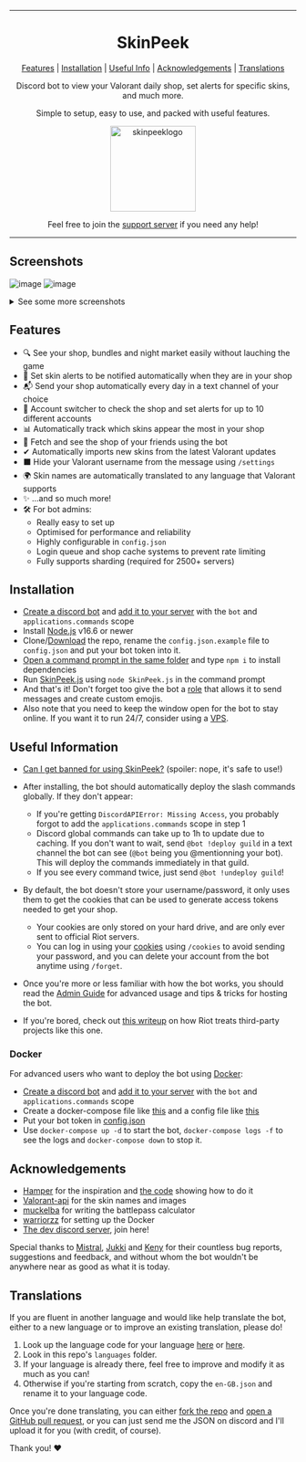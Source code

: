 <hr>

<h1 align="center">SkinPeek</h1>
  
<p align="center">
  <a href="#features">Features</a> |
  <a href="#installation">Installation</a> |
  <a href="#useful-information">Useful Info</a> |
  <a href="#acknowledgements">Acknowledgements</a> |
  <a href="#translations">Translations</a>
</p>

<p align="center">
  Discord bot to view your Valorant daily shop, set alerts for specific skins, and much more. 
</p>
  
<p align="center">
  Simple to setup, easy to use, and packed with useful features.
</p>
  
<p align="center">
  <img src="https://github.com/giorgi-o/SkinPeek/assets/20621396/abfc3615-0baa-403d-a914-472e0311e76b" alt="skinpeeklogo" width="150">
</p>

<p align="center">
  Feel free to join the <a href="https://discord.gg/cutBUa3j4M">support server</a> if you need any help!
</p>
<hr>

## Screenshots

![image](https://github.com/giorgi-o/SkinPeek/assets/20621396/333d872d-43f1-4578-b58b-d797020c0a23)
![image](https://user-images.githubusercontent.com/20621396/229211674-0ab4ae95-0889-4f43-a446-69887ca664e3.png)

<details>
<summary>See some more screenshots</summary>

<img src="https://user-images.githubusercontent.com/20621396/184029778-cc9e0306-8e23-4948-9d1d-5fe0db5d7e76.png" alt="nightmarket" width="501" ><br>
<img src="https://user-images.githubusercontent.com/20621396/184029833-5abc2141-0876-41f5-9f0d-5d137f548472.png" alt="stats" width="556" ><br>
<img src="https://user-images.githubusercontent.com/20621396/184029864-97c8d7c9-ba21-49f6-9777-1054f6dc9bee.png" alt="reaverstats" width="389" ><br>
<img src="https://user-images.githubusercontent.com/20621396/184029894-6222e1ed-1536-42f0-bcf4-156a6ea3db06.png" alt="balance" width="284" ><br>
<img src="https://user-images.githubusercontent.com/20621396/184029907-6df0e9af-a9aa-494c-9577-a4d57cfe5622.png" alt="battlepass" width="504" ><br>
<img src="https://user-images.githubusercontent.com/20621396/186977298-d668c22c-ccfa-441a-82d9-f7430fe14e25.png" alt="collection" width="506" ><br>


</details>

## Features

- 🔍 See your shop, bundles and night market easily without lauching the game
- 🔔 Set skin alerts to be notified automatically when they are in your shop
- 📬 Send your shop automatically every day in a text channel of your choice
- 🔀 Account switcher to check the shop and set alerts for up to 10 different accounts
- 📊 Automatically track which skins appear the most in your shop
- 👀 Fetch and see the shop of your friends using the bot
- ✔ Automatically imports new skins from the latest Valorant updates
- ⬛ Hide your Valorant username from the message using `/settings`
- 🌍 Skin names are automatically translated to any language that Valorant supports
- ✨ ...and so much more!
- 🛠 For bot admins:
  - Really easy to set up
  - Optimised for performance and reliability
  - Highly configurable in `config.json`
  - Login queue and shop cache systems to prevent rate limiting
  - Fully supports sharding (required for 2500+ servers)
  

## Installation

- [Create a discord bot](https://discordjs.guide/preparations/setting-up-a-bot-application.html#creating-your-bot) and [add it to your server](https://discordjs.guide/preparations/adding-your-bot-to-servers.html#creating-and-using-your-invite-link) with the `bot` and `applications.commands` scope
- Install [Node.js](https://nodejs.org/en/) v16.6 or newer
- Clone/[Download](https://github.com/giorgi-o/SkinPeek/archive/refs/heads/master.zip) the repo, rename the `config.json.example` file to `config.json` and put your bot token into it.
- [Open a command prompt in the same folder](https://www.thewindowsclub.com/how-to-open-command-prompt-from-right-click-menu#:~:text=To%20open%20a%20command%20prompt%20window%20in%20any%20folder%2C%20simply,the%20same%20inside%20any%20folder.) and type `npm i` to install dependencies
- Run [SkinPeek.js](https://github.com/giorgi-o/SkinPeek/blob/master/SkinPeek.js) using `node SkinPeek.js` in the command prompt
- And that's it! Don't forget too give the bot a [role](https://support.discord.com/hc/en-us/articles/206029707-Setting-Up-Permissions-FAQ) that allows it to send messages and create custom emojis.
- Also note that you need to keep the window open for the bot to stay online. If you want it to run 24/7, consider using a [VPS](https://github.com/giorgi-o/SkinPeek/wiki/SkinPeek-Admin-Guide#which-vps-should-i-use).

## Useful Information

- [Can I get banned for using SkinPeek?](https://github.com/giorgi-o/SkinPeek/wiki/Can-I-get-banned-for-using-SkinPeek%3F) (spoiler: nope, it's safe to use!)

- After installing, the bot should automatically deploy the slash commands globally. If they don't appear:
  - If you're getting `DiscordAPIError: Missing Access`, you probably forgot to add the `applications.commands` scope in step 1
  - Discord global commands can take up to 1h to update due to caching. If you don't want to wait, send `@bot !deploy guild` in a text channel the bot can see (`@bot` being you @mentionning your bot). This will deploy the commands immediately in that guild.
  - If you see every command twice, just send `@bot !undeploy guild`!

- By default, the bot doesn't store your username/password, it only uses them to get the cookies that can be used to generate access tokens needed to get your shop.  
  - Your cookies are only stored on your hard drive, and are only ever sent to official Riot servers.
  - You can log in using your [cookies](https://github.com/giorgi-o/SkinPeek/wiki/How-to-get-your-Riot-cookies) using `/cookies` to avoid sending your password, and you can delete your account from the bot anytime using `/forget`.  

- Once you're more or less familiar with how the bot works, you should read the [Admin Guide](https://github.com/giorgi-o/SkinPeek/wiki/SkinPeek-Admin-Guide) for advanced usage and tips & tricks for hosting the bot.

- If you're bored, check out [this writeup](https://gist.github.com/giorgi-o/e0fc2f6160a5fd43f05be8567ad6fdd7) on how Riot treats third-party projects like this one.

### Docker

For advanced users who want to deploy the bot using [Docker](https://www.docker.com/):

- [Create a discord bot](https://discordjs.guide/preparations/setting-up-a-bot-application.html#creating-your-bot) and [add it to your server](https://discordjs.guide/preparations/adding-your-bot-to-servers.html#creating-and-using-your-invite-link) with the `bot` and `applications.commands` scope
- Create a docker-compose file like [this](https://github.com/giorgi-o/SkinPeek/blob/master/docker-compose.yml) and a config file like [this](https://github.com/giorgi-o/SkinPeek/blob/master/config.json.example)
- Put your bot token in [config.json](https://github.com/giorgi-o/SkinPeek/blob/master/config.json.example)
- Use `docker-compose up -d` to start the bot, `docker-compose logs -f` to see the logs and `docker-compose down` to stop it.


## Acknowledgements

- [Hamper](https://github.com/OwOHamper/) for the inspiration and [the code](https://github.com/OwOHamper/Valorant-item-shop-discord-bot/blob/main/item_shop_viewer.py) showing how to do it
- [Valorant-api](https://dash.valorant-api.com/) for the skin names and images
- [muckelba](https://github.com/muckelba) for writing the battlepass calculator
- [warriorzz](https://github.com/warriorzz) for setting up the Docker
- [The dev discord server](https://discord.gg/a9yzrw3KAm), join here!

Special thanks to [Mistral](https://github.com/blongnh), [Jukki](https://github.com/Kyedae) and [Keny](https://github.com/pandakeny) for their countless bug reports, suggestions and feedback, and without whom the bot wouldn't be anywhere near as good as what it is today.

## Translations

If you are fluent in another language and would like help translate the bot, either to a new language or to improve an existing translation, please do!

1. Look up the language code for your language [here](https://discord.com/developers/docs/reference#locales) or [here](http://www.lingoes.net/en/translator/langcode.htm).
2. Look in this repo's `languages` folder.
3. If your language is already there, feel free to improve and modify it as much as you can!
4. Otherwise if you're starting from scratch, copy the `en-GB.json` and rename it to your language code.

Once you're done translating, you can either [fork the repo](https://docs.github.com/en/get-started/quickstart/fork-a-repo) and [open a GitHub pull request](https://docs.github.com/en/pull-requests/collaborating-with-pull-requests/proposing-changes-to-your-work-with-pull-requests/creating-a-pull-request), or you can just send me the JSON on discord and I'll upload it for you (with credit, of course).

Thank you! ❤️
